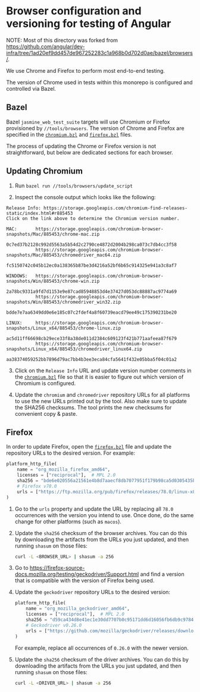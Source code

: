 # Browser configuration and versioning for testing of Angular

NOTE: Most of this directory was forked from
https://github.com/angular/dev-infra/tree/1ad20ef9dd457de967252283c1a968b0d702d0ae/bazel/browsers/.

We use Chrome and Firefox to perform most end-to-end testing.

The version of Chrome used in tests within this monorepo is configured and
controlled via Bazel.

## Bazel

Bazel `jasmine_web_test_suite` targets will use Chromium or Firefox provisioned
by `//tools/browsers`. The version of Chrome and Firefox are specified in the
[`chromium.bzl`](./chromium/chromium.bzl) and
[`firefox.bzl`](./firefox/firefox.bzl) files.

The process of updating the Chrome or Firefox version is not straightforward,
but below are dedicated sections for each browser.

## Updating Chromium

1.  Run `bazel run //tools/browsers/update_script`

2.  Inspect the console output which looks like the following:

```
Release Info: https://storage.googleapis.com/chromium-find-releases-static/index.html#r885453
Click on the link above to determine the Chromium version number.

MAC:       https://storage.googleapis.com/chromium-browser-snapshots/Mac/885453/chrome-mac.zip
                0c7ed37b2128c992d5563a5b54d2c2790ce4872d2004b298ca073c7db4cc3f58
           https://storage.googleapis.com/chromium-browser-snapshots/Mac/885453/chromedriver_mac64.zip
                fc5150742c045b12ec0a138365b87be3d4216a52bf6b65c914325e941a3c8af7

WINDOWS:   https://storage.googleapis.com/chromium-browser-snapshots/Win/885453/chrome-win.zip
                2a78bc9331a9fd7d1153e9e87cad85948853d4e37427d053dc88887ac9774a69
           https://storage.googleapis.com/chromium-browser-snapshots/Win/885453/chromedriver_win32.zip
                bdde7e7aa6349dd0e6e185c07c2fdef4a8f60739eacd79ee49c175390231be20

LINUX:     https://storage.googleapis.com/chromium-browser-snapshots/Linux_x64/885453/chrome-linux.zip
                ac5d11ff66698cb29ece33f8a38de011d2384c609123f421b771aafeea87f679
           https://storage.googleapis.com/chromium-browser-snapshots/Linux_x64/885453/chromedriver_linux64.zip
                aa38374059252bb7896d79ac7bb4b3ee3eca84cfa5641f432e05bba5f04c01a2

```

3.  Click on the `Release Info` URL and update version number comments in the
    [`chromium.bzl`](./chromium/chromium.bzl) file so that it is easier to
    figure out which version of Chromium is configured.

4.  Update the `chromium` and `chromedriver` repository URLs for all platforms
    to use the new URLs printed out by the tool. Also make sure to update the
    SHA256 checksums. The tool prints the new checksums for convenient copy &
    paste.

## Firefox

In order to update Firefox, open the [`firefox.bzl`](./firefox/firefox.bzl) file
and update the repository URLs to the desired version. For example:

```python
platform_http_file(
    name = "org_mozilla_firefox_amd64",
    licenses = ["reciprocal"],  # MPL 2.0
    sha256 = "bde6e020556a21561e4b8d7aaecf8db7077951f179b98ca5d0305435bc6802c9",
    # Firefox v78.0
    urls = ["https://ftp.mozilla.org/pub/firefox/releases/78.0/linux-x86_64/en-US/firefox-78.0.tar.bz2"],
)
```

1.  Go to the `urls` property and update the URL by replacing all `78.0`
    occurrences with the version you intend to use. Once done, do the same
    change for other platforms (such as `macos`).

2.  Update the `sha256` checksum of the browser archives. You can do this by
    downloading the artifacts from the URLs you just updated, and then running
    `shasum` on those files:

    ```sh
    curl -L <BROWSER_URL> | shasum -a 256
    ```

3.  Go to
    https://firefox-source-docs.mozilla.org/testing/geckodriver/Support.html and
    find a version that is compatible with the version of Firefox being used.

4.  Update the `geckodriver` repository URLs to the desired version:

    ```python
    platform_http_file(
        name = "org_mozilla_geckodriver_amd64",
        licenses = ["reciprocal"],  # MPL 2.0
        sha256 = "d59ca434d8e41ec1e30dd7707b0c95171dd6d16056fb6db9c978449ad8b93cc0",
        # Geckodriver v0.26.0
        urls = ["https://github.com/mozilla/geckodriver/releases/download/v0.26.0/geckodriver-v0.26.0-linux64.tar.gz"],
    )
    ```

    For example, replace all occurrences of `0.26.0` with the newer version.

5.  Update the `sha256` checksum of the driver archives. You can do this by
    downloading the artifacts from the URLs you just updated, and then running
    `shasum` on those files:

    ```sh
    curl -L <DRIVER_URL> | shasum -a 256
    ```
